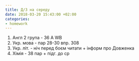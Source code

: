 ```yaml
---
title: Д/З на середу
date: 2018-03-20 15:43:00 +02:00
categories:
- homework
---
```


1. Англ 2 група - 36 A WB
2. Укр. мова - пар 28-30 впр. 308
3. Укр. літ. - ніч перед боєм читати + інформ про Довженка
4. Хімія - 38 пар + підг. до ср